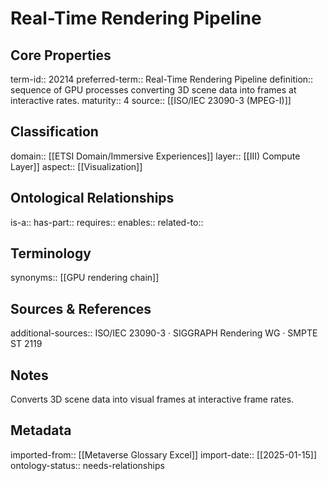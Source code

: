 # Real-Time Rendering Pipeline

## Core Properties
term-id:: 20214
preferred-term:: Real-Time Rendering Pipeline
definition:: sequence of GPU processes converting 3D scene data into frames at interactive rates.
maturity:: 4
source:: [[ISO/IEC 23090-3 (MPEG-I)]]

## Classification
domain:: [[ETSI Domain/Immersive Experiences]]
layer:: [[III) Compute Layer]]
aspect:: [[Visualization]]

## Ontological Relationships
is-a:: 
has-part:: 
requires:: 
enables:: 
related-to:: 

## Terminology
synonyms:: [[GPU rendering chain]]

## Sources & References
additional-sources:: ISO/IEC 23090-3 · SIGGRAPH Rendering WG · SMPTE ST 2119

## Notes
Converts 3D scene data into visual frames at interactive frame rates.

## Metadata
imported-from:: [[Metaverse Glossary Excel]]
import-date:: [[2025-01-15]]
ontology-status:: needs-relationships